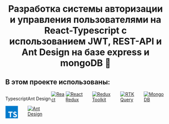 <h1 align="center">Разработка системы авторизации и управления пользователями на React-Typescript с использованием JWT, REST-API и Ant Design на базе express и mongoDB 👋</h1>

<h2>В этом проекте использованы:</h2>
<article style = "display:flex;">
<div>
<p>Typescript</p>
<a href="https://www.typescriptlang.org/" target="_blank" rel="noreferrer">
        <img src="https://raw.githubusercontent.com/devicons/devicon/master/icons/typescript/typescript-original.svg" alt="TypeScript" width="40" height="40" />
</a>
</div>
<div>
<p>Ant Design</p>
<a href="https://ant.design/" target="_blank" rel="noreferrer">
    <img src="https://img.jsdelivr.com/github.com/ant-design.png" alt="Ant Design" width="40" height="40" />
</a>
</div>
<a href="https://reactjs.org/" target="_blank" rel="noreferrer">
    <img src="https://cdn.jsdelivr.net/gh/devicons/devicon/icons/react/react-original.svg" alt="React" width="40" height="40" />
</a>

<a href="https://react-redux.js.org/" target="_blank" rel="noreferrer">
    <img src="https://cdn.jsdelivr.net/gh/devicons/devicon/icons/react/react-original.svg" alt="React Redux" width="40" height="40" />
</a>

<a href="https://redux-toolkit.js.org/" target="_blank" rel="noreferrer">
    <img src="https://cdn.jsdelivr.net/gh/devicons/devicon/icons/redux/redux-original.svg" alt="Redux Toolkit" width="40" height="40" />
</a>

<a href="https://react-query.tanstack.com/" target="_blank" rel="noreferrer">
    <img src="https://raw.githubusercontent.com/tannerlinsley/react-query/dev/docs/public/react-query-logo.svg" alt="RTK Query" width="40" height="40" />
</a>

<a href="https://www.mongodb.com/" target="_blank" rel="noreferrer">
    <img src="https://cdn.jsdelivr.net/gh/devicons/devicon/icons/mongodb/mongodb-original.svg" alt="MongoDB" width="40" height="40" />
</a>
</article>